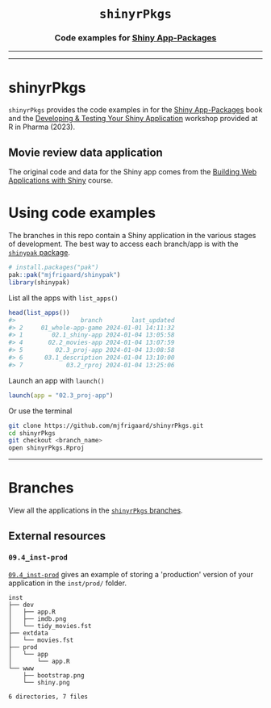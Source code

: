 <h1 align="center"> <code><strong>shinyrPkgs</strong></code> </h1>
<h3 align="center"> Code examples for <a href="https://mjfrigaard.github.io/shiny-app-pkgs/"> Shiny App-Packages </a> </h3>
<hr>

<hr>

# shinyrPkgs

`shinyrPkgs` provides the code examples in for the [Shiny App-Packages](https://mjfrigaard.github.io/shiny-app-pkgs/) book and the [Developing & Testing Your Shiny Application](https://mjfrigaard.github.io/dev-test-shiny/) workshop provided at R in Pharma (2023).

## Movie review data application

The original code and data for the Shiny app comes from the [Building Web Applications with Shiny](https://rstudio-education.github.io/shiny-course/) course.

# Using code examples

The branches in this repo contain a Shiny application in the various stages of development. The best way to access each branch/app is with the [`shinypak` package](https://mjfrigaard.github.io/shinypak/). 

```r
# install.packages("pak")
pak::pak("mjfrigaard/shinypak")
library(shinypak)
```

List all the apps with `list_apps()`


```r
head(list_apps())
#>                  branch        last_updated
#> 2     01_whole-app-game 2024-01-01 14:11:32
#> 1        02.1_shiny-app 2024-01-04 13:05:58
#> 4       02.2_movies-app 2024-01-04 13:07:59
#> 5         02.3_proj-app 2024-01-04 13:08:58
#> 6      03.1_description 2024-01-04 13:10:00
#> 7            03.2_rproj 2024-01-04 13:25:06
```

Launch an app with `launch()`

```r
launch(app = "02.3_proj-app")
```

Or use the terminal

``` bash
git clone https://github.com/mjfrigaard/shinyrPkgs.git
cd shinyrPkgs
git checkout <branch_name>
open shinyrPkgs.Rproj
```

------------------------------------------------------------------------

# Branches

View all the applications in the [`shinyrPkgs` branches](https://github.com/mjfrigaard/shinyrPkgs/branches/all).

## External resources 

### `09.4_inst-prod`

[`09.4_inst-prod`](https://github.com/mjfrigaard/shinyrPkgs/tree/09.4_inst-prod) gives an example of storing a 'production' version of your application in the `inst/prod/` folder.

```
inst
├── dev
│   ├── app.R
│   ├── imdb.png
│   └── tidy_movies.fst
├── extdata
│   └── movies.fst
├── prod
│   └── app
│       └── app.R
└── www
    ├── bootstrap.png
    └── shiny.png

6 directories, 7 files
```

